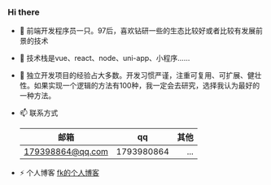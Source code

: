 ### Hi there 

- 🔭 前端开发程序员一只。97后，喜欢钻研一些的生态比较好或者比较有发展前景的技术

- 🌱 技术栈是vue、react、node、uni-app、小程序……

- 🤔 独立开发项目的经验占大多数。开发习惯严谨，注重可复用、可扩展、健壮性。如果实现一个逻辑的方法有100种，我一定会去研究，选择我认为最好的一种方法。

- 📫 联系方式
	
	| 邮箱             | qq         | 其他 |
	| ---------------- | ---------- | ---: |
	| 179398864@qq.com | 1793980864 |  ... |

- ⚡ 个人博客 [fk的个人博客](http://fang-kang.gitee.io/blog)

